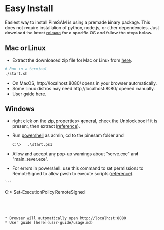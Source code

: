 
# Easy Install

Easiest way to install PineSAM is using a premade binary package. This does not require installation of python, node.js, or other dependencies. Just download the latest [release](https://github.com/builder555/PineSAM/releases/latest) for a specific OS and follow the steps below.

## Mac or Linux

   * Extract the downloaded zip file for Mac or Linux from [here](https://github.com/builder555/PineSAM/releases/latest).
   ```sh
   # Run in a terminal
   ./start.sh
   ```
   * On MacOS, http://localhost:8080/ opens in your browser automatically.
   * Some Linux distros may need http://localhost:8080/ opened manually.
   * User guide [here](user-guide/usage).


## Windows
   * right click on the zip, properties> general, check the Unblock box if it is present, then extract ([reference](https://github.com/builder555/PineSAM/discussions/106#discussion-4960445)).
   * Run [powershell](https://learn.microsoft.com/en-us/powershell/scripting/install/installing-powershell-on-windows?view=powershell-7.3) as admin, cd to the pinesam folder and 
   
      `C:\>   .\start.ps1`


   * Allow and accept any pop-up warnings about "serve.exe" and "main_sever.exe".
   * For errors in powershell: use this command to set permissions to RemoteSigned to allow pwsh to execute scripts ([reference](https://lazyadmin.nl/powershell/running-scripts-is-disabled-on-this-system/)). 

    ```
   C:\> Set-ExecutionPolicy RemoteSigned
   ```
   
   
   

   * Browser will automatically open http://localhost:8080
   * User guide [here](user-guide/usage.md)